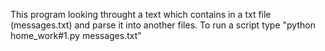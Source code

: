 This program looking throught a text which contains in a txt file (messages.txt) and  parse it into another files.
To run a script type "python home_work#1.py messages.txt"

